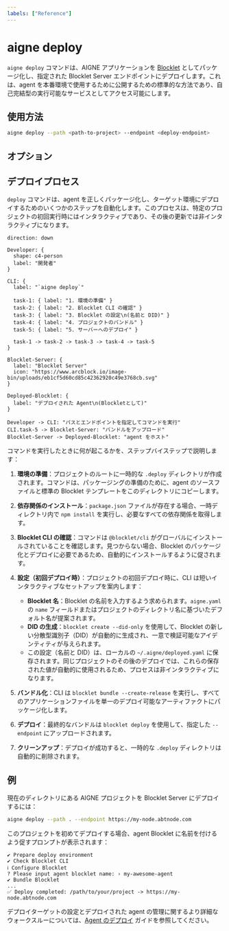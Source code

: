 ```yaml
---
labels: ["Reference"]
---
```


# aigne deploy

`aigne deploy` コマンドは、AIGNE アプリケーションを [Blocklet](https://www.blocklet.dev/) としてパッケージ化し、指定された Blocklet Server エンドポイントにデプロイします。これは、agent を本番環境で使用するために公開するための標準的な方法であり、自己完結型の実行可能なサービスとしてアクセス可能にします。

## 使用方法

```bash 基本的な使用法 icon=mdi:console
aigne deploy --path <path-to-project> --endpoint <deploy-endpoint>
```

## オプション

<x-field data-name="--path" data-type="string" data-required="true" data-desc="aigne.yaml ファイルを含む AIGNE プロジェクトディレクトリへのパスを指定します。"></x-field>

<x-field data-name="--endpoint" data-type="string" data-required="true" data-desc="アプリケーションがデプロイされる Blocklet Server エンドポイントの URL です。"></x-field>

## デプロイプロセス

`deploy` コマンドは、agent を正しくパッケージ化し、ターゲット環境にデプロイするためのいくつかのステップを自動化します。このプロセスは、特定のプロジェクトの初回実行時にはインタラクティブであり、その後の更新では非インタラクティブになります。

```d2 デプロイワークフロー
direction: down

Developer: { 
  shape: c4-person 
  label: "開発者"
}

CLI: {
  label: "`aigne deploy`"
  
  task-1: { label: "1. 環境の準備" }
  task-2: { label: "2. Blocklet CLI の確認" }
  task-3: { label: "3. Blocklet の設定\n(名前と DID)" }
  task-4: { label: "4. プロジェクトのバンドル" }
  task-5: { label: "5. サーバーへのデプロイ" }

  task-1 -> task-2 -> task-3 -> task-4 -> task-5
}

Blocklet-Server: {
  label: "Blocklet Server"
  icon: "https://www.arcblock.io/image-bin/uploads/eb1cf5d60cd85c42362920c49e3768cb.svg"
}

Deployed-Blocklet: {
  label: "デプロイされた Agent\n(Blockletとして)"
}

Developer -> CLI: "パスとエンドポイントを指定してコマンドを実行"
CLI.task-5 -> Blocklet-Server: "バンドルをアップロード"
Blocklet-Server -> Deployed-Blocklet: "agent をホスト"
```

コマンドを実行したときに何が起こるかを、ステップバイステップで説明します：

1.  **環境の準備**：プロジェクトのルートに一時的な `.deploy` ディレクトリが作成されます。コマンドは、パッケージングの準備のために、agent のソースファイルと標準の Blocklet テンプレートをこのディレクトリにコピーします。

2.  **依存関係のインストール**：`package.json` ファイルが存在する場合、一時ディレクトリ内で `npm install` を実行し、必要なすべての依存関係を取得します。

3.  **Blocklet CLI の確認**：コマンドは `@blocklet/cli` がグローバルにインストールされていることを確認します。見つからない場合、Blocklet のパッケージ化とデプロイに必要であるため、自動的にインストールするように促されます。

4.  **設定（初回デプロイ時）**：プロジェクトの初回デプロイ時に、CLI は短いインタラクティブなセットアップを案内します：
    *   **Blocklet 名**：Blocklet の名前を入力するよう求められます。`aigne.yaml` の `name` フィールドまたはプロジェクトのディレクトリ名に基づいたデフォルト名が提案されます。
    *   **DID の生成**：`blocklet create --did-only` を使用して、Blocklet の新しい分散型識別子（DID）が自動的に生成され、一意で検証可能なアイデンティティが与えられます。
    *   この設定（名前と DID）は、ローカルの `~/.aigne/deployed.yaml` に保存されます。同じプロジェクトのその後のデプロイでは、これらの保存された値が自動的に使用されるため、プロセスは非インタラクティブになります。

5.  **バンドル化**：CLI は `blocklet bundle --create-release` を実行し、すべてのアプリケーションファイルを単一のデプロイ可能なアーティファクトにパッケージ化します。

6.  **デプロイ**：最終的なバンドルは `blocklet deploy` を使用して、指定した `--endpoint` にアップロードされます。

7.  **クリーンアップ**：デプロイが成功すると、一時的な `.deploy` ディレクトリは自動的に削除されます。

## 例

現在のディレクトリにある AIGNE プロジェクトを Blocklet Server にデプロイするには：

```bash プロジェクトのデプロイ icon=mdi:console
aigne deploy --path . --endpoint https://my-node.abtnode.com
```

このプロジェクトを初めてデプロイする場合、agent Blocklet に名前を付けるよう促すプロンプトが表示されます：

```text 初回デプロイ時のプロンプト
✔ Prepare deploy environment
✔ Check Blocklet CLI
ℹ Configure Blocklet
? Please input agent blocklet name: › my-awesome-agent
✔ Bundle Blocklet
...
✅ Deploy completed: /path/to/your/project -> https://my-node.abtnode.com
```

デプロイターゲットの設定とデプロイされた agent の管理に関するより詳細なウォークスルーについては、[Agent のデプロイ](./guides-deploying-agents.md) ガイドを参照してください。